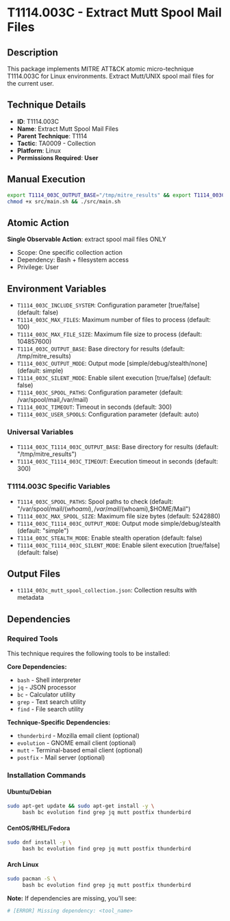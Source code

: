 # T1114.003C - Extract Mutt Spool Mail Files

## Description
This package implements MITRE ATT&CK atomic micro-technique T1114.003C for Linux environments. Extract Mutt/UNIX spool mail files for the current user.

## Technique Details
- **ID**: T1114.003C
- **Name**: Extract Mutt Spool Mail Files
- **Parent Technique**: T1114
- **Tactic**: TA0009 - Collection
- **Platform**: Linux
- **Permissions Required**: **User**

## Manual Execution
```bash
export T1114_003C_OUTPUT_BASE="/tmp/mitre_results" && export T1114_003C_SILENT_MODE=false
chmod +x src/main.sh && ./src/main.sh
```

## Atomic Action
**Single Observable Action**: extract spool mail files ONLY
- Scope: One specific collection action
- Dependency: Bash + filesystem access
- Privilege: User

## Environment Variables
- `T1114_003C_INCLUDE_SYSTEM`: Configuration parameter [true/false] (default: false)
- `T1114_003C_MAX_FILES`: Maximum number of files to process (default: 100)
- `T1114_003C_MAX_FILE_SIZE`: Maximum file size to process (default: 104857600)
- `T1114_003C_OUTPUT_BASE`: Base directory for results (default: /tmp/mitre_results)
- `T1114_003C_OUTPUT_MODE`: Output mode [simple/debug/stealth/none] (default: simple)
- `T1114_003C_SILENT_MODE`: Enable silent execution [true/false] (default: false)
- `T1114_003C_SPOOL_PATHS`: Configuration parameter (default: /var/spool/mail,/var/mail)
- `T1114_003C_TIMEOUT`: Timeout in seconds (default: 300)
- `T1114_003C_USER_SPOOLS`: Configuration parameter (default: auto)

### Universal Variables
- `T1114_003C_T1114_003C_OUTPUT_BASE`: Base directory for results (default: "/tmp/mitre_results")
- `T1114_003C_T1114_003C_TIMEOUT`: Execution timeout in seconds (default: 300)

### T1114.003C Specific Variables
- `T1114_003C_SPOOL_PATHS`: Spool paths to check (default: "/var/spool/mail/$(whoami),/var/mail/$(whoami),$HOME/Mail")
- `T1114_003C_MAX_SPOOL_SIZE`: Maximum file size bytes (default: 5242880)
- `T1114_003C_T1114_003C_OUTPUT_MODE`: Output mode simple/debug/stealth (default: "simple")
- `T1114_003C_STEALTH_MODE`: Enable stealth operation (default: false)
- `T1114_003C_T1114_003C_SILENT_MODE`: Enable silent execution [true/false] (default: false)

## Output Files
- `t1114_003c_mutt_spool_collection.json`: Collection results with metadata

## Dependencies

### Required Tools
This technique requires the following tools to be installed:

**Core Dependencies:**
- `bash` - Shell interpreter
- `jq` - JSON processor  
- `bc` - Calculator utility
- `grep` - Text search utility
- `find` - File search utility

**Technique-Specific Dependencies:**
- `thunderbird` - Mozilla email client (optional)
- `evolution` - GNOME email client (optional) 
- `mutt` - Terminal-based email client (optional)
- `postfix` - Mail server (optional)

### Installation Commands

#### Ubuntu/Debian
```bash
sudo apt-get update && sudo apt-get install -y \
     bash bc evolution find grep jq mutt postfix thunderbird
```

#### CentOS/RHEL/Fedora  
```bash
sudo dnf install -y \
     bash bc evolution find grep jq mutt postfix thunderbird
```

#### Arch Linux
```bash
sudo pacman -S \
     bash bc evolution find grep jq mutt postfix thunderbird
```

**Note:** If dependencies are missing, you'll see:
```bash
# [ERROR] Missing dependency: <tool_name>
```

